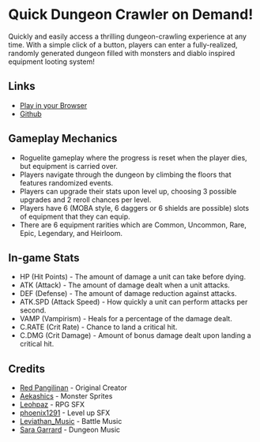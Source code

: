 # Quick Dungeon Crawler on Demand!

Quickly and easily access a thrilling dungeon-crawling experience at any time. With a simple click of a button, players can enter a fully-realized, randomly generated dungeon filled with monsters and diablo inspired equipment looting system!

## Links

- [Play in your Browser](https://quick-dungeon-crawler-od.thomaspeissl.com/)
- [Github](https://github.com/thomaspeissl/quick-dungeon-crawler-rpg-od)

## Gameplay Mechanics

- Roguelite gameplay where the progress is reset when the player dies, but equipment is carried over.
- Players navigate through the dungeon by climbing the floors that features randomized events.
- Players can upgrade their stats upon level up, choosing 3 possible upgrades and 2 reroll chances per level.
- Players have 6 (MOBA style, 6 daggers or 6 shields are possible) slots of equipment that they can equip.
- There are 6 equipment rarities which are Common, Uncommon, Rare, Epic, Legendary, and Heirloom.

## In-game Stats

- HP (Hit Points) - The amount of damage a unit can take before dying.
- ATK (Attack) - The amount of damage dealt when a unit attacks.
- DEF (Defense) - The amount of damage reduction against attacks.
- ATK.SPD (Attack Speed) - How quickly a unit can perform attacks per second.
- VAMP (Vampirism) - Heals for a percentage of the damage dealt.
- C.RATE (Crit Rate) - Chance to land a critical hit.
- C.DMG (Crit Damage) - Amount of bonus damage dealt upon landing a critical hit.

## Credits

- [Red Pangilinan](https://github.com/redpangilinan) - Original Creator
- [Aekashics](https://aekashics.itch.io/) - Monster Sprites
- [Leohpaz](https://leohpaz.itch.io/) - RPG SFX
- [phoenix1291](https://phoenix1291.itch.io/sound-effects-pack-2) - Level up SFX
- [Leviathan_Music](https://soundcloud.com/leviathan254) - Battle Music
- [Sara Garrard](https://sonatina.itch.io/letsadventure) - Dungeon Music
